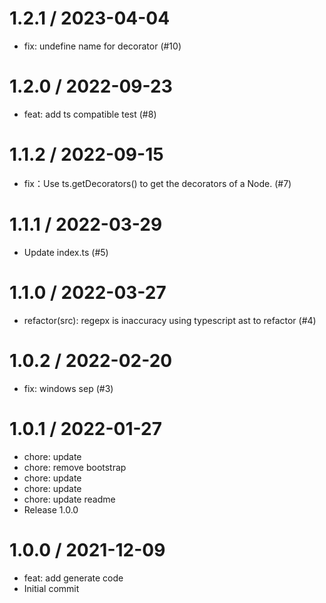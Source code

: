 
1.2.1 / 2023-04-04
==================

  * fix: undefine name for decorator (#10)

1.2.0 / 2022-09-23
==================

  * feat: add ts compatible test (#8)

1.1.2 / 2022-09-15
==================

  * fix：Use ts.getDecorators() to get the decorators of a Node. (#7)

1.1.1 / 2022-03-29
==================

  * Update index.ts (#5)

1.1.0 / 2022-03-27
==================

  * refactor(src): regepx is inaccuracy using typescript ast to refactor (#4)

1.0.2 / 2022-02-20
==================

  * fix: windows  sep (#3)

1.0.1 / 2022-01-27
==================

  * chore: update
  * chore: remove bootstrap
  * chore: update
  * chore: update
  * chore: update readme
  * Release 1.0.0

1.0.0 / 2021-12-09
==================

  * feat: add generate code
  * Initial commit
